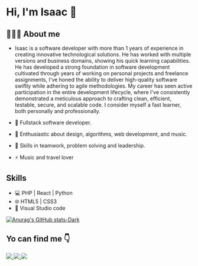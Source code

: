 # Hi, I'm Isaac 👋

##  👨🏻‍💻  About me

* Isaac is a software developer with more than 1 years of experience in creating innovative technological solutions. He has worked with multiple versions and business domains, showing his quick learning capabilities. 
He has developed a strong foundation in software development cultivated through years of working on personal projects and freelance assignments, I've honed the ability to deliver high-quality software swiftly while adhering to agile methodologies. My career has seen active participation in the entire development lifecycle, where I've consistently demonstrated a meticulous approach to crafting clean, efficient, testable, secure, and scalable code. I consider myself a fast learner, both personally and professionally.

* 🔭  Fullstack software developer.
* 🌱  Enthusiastic about design, algorithms, web development, and music.
* 👯  Skills in teamwork, problem solving and leadership.
* ⚡   Music and travel lover


## Skills

* 💻  PHP | React | Python
* 🌐  HTML5 | CSS3
* 🔧  Visual Studio code

[![Anurag's GitHub stats-Dark](https://github-readme-stats.vercel.app/api?username=anuraghazra&show_icons=true&theme=dark#gh-dark-mode-only)](https://github.com/anuraghazra/github-readme-stats#gh-dark-mode-only)

## Yo can find me :point_down:

<p>
  <a href="https://www.linkedin.com/in/isaacdelahoz/">
    <img src="https://user-images.githubusercontent.com/64045995/105786720-9dd37900-5f4b-11eb-9c54-c201c061f03c.png">
  </a>

  <a href="https://twitter.com/isaacdelahoz_">
    <img src="https://user-images.githubusercontent.com/64045995/105787128-60232000-5f4c-11eb-8d81-93e107918a5b.png">
  </a>

  <a href="https://mail.google.com/mail/u/0/#inbox?compose=GTvVlcSBpgXRgBrtfKQxJsDRWdqczwGTmGFZjbDjGrQHCplvBMCSNlxxBRSTWwDZKrlTTxvpSSJGd">
    <img src="https://user-images.githubusercontent.com/64045995/105787187-7e891b80-5f4c-11eb-8440-a4bdd25430b1.png">
  </a>
</p>

##
